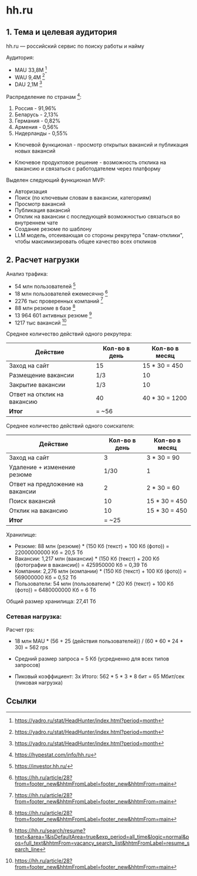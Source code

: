 # hh.ru

## 1. Тема и целевая аудитория

hh.ru — российский сервис по поиску работы и найму

Аудитория:
- MAU 33,8M [^1]
- WAU 9,4M [^1]
- DAU 2,1M [^1]

Распределение по странам [^2]:
1. Россия - 91,96%
2. Беларусь - 2,13%
3. Германия - 0,82%
4. Армения - 0,56%
5. Нидерланды - 0,55%

* Ключевой функционал - просмотр открытых вакансий и публикация новых вакансий

* Ключевое продуктовое решение - возможность отклика на вакансию и связаться с работодателем через платформу

Выделен следующий функционал MVP:
- Авторизация
- Поиск (по ключевым словам в вакансии, категориям)
- Просмотр вакансий
- Публикация вакансий
- Отклик на вакансии с последующей возможностью связаться во внутреннем чате
- Создание резюме по шаблону
- LLM модель, отсеивающая со стороны рекрутера "спам-отклики", чтобы максимизировать общее качество всех откликов

## 2. Расчет нагрузки

Анализ трафика:

- 54 млн пользователей [^3]
- 18 млн пользователей ежемесячно [^5]
- 2276 тыс проверенных компаний [^5]
- 88 млн резюме в базе [^5]
- 13 964 601 активных резюме [^6]
- 1217 тыс вакансий [^5]


Среднее количество действий одного рекрутера:

| Действие                    | Кол-во в день | Кол-во в месяц | 
|-----------------------------|---------------|----------------|
| Заход на сайт               | 15            | 15 * 30 = 450  |
| Размещение вакансии         | 1/3           | 10             | 
| Закрытие вакансии           | 1/3           | 10             |
| Ответ на отклик на вакансию | 40            | 40 * 30 = 1200 | 
| __Итог__                    | = ~56         |                |

Среднее количество действий одного соискателя:

| Действие                         | Кол-во в день | Кол-во в месяц | 
|----------------------------------|---------------|----------------|
| Заход на сайт                    | 3             | 3 * 30 = 90    |
| Удаление + изменение резюме      | 1/30          | 1              |
| Ответ на предложение на вакансии | 2             | 2 * 30 = 60    |
| Поиск вакансий                   | 10            | 15 * 30 = 450  |
| Отклик на вакансию               | 10            | 15 * 30 = 450  | 
| __Итог__                         | = ~25         |                |


Хранилище:
- Резюме: 88 млн (резюме) * (150 Кб (текст) + 100 Кб (фото)) = 22000000000 Кб = 20,5 Тб
- Вакансии: 1,217 млн (вакансии) * (150 Кб (текст) + 200 Кб (фотографии в вакансии)) = 425950000 Кб = 0,39 Тб
- Компании: 2,276 млн (компании) * (150 Кб (текст) + 100 Кб (фото)) = 569000000 Кб = 0,52 Тб
- Пользователи: 54 млн (пользователи) * (20 Кб (текст) + 100 Кб (фото)) = 6480000000 Кб = 6 Тб


Общий размер хранилища: 27,41 Тб

### Сетевая нагрузка:

Расчет rps:
- 18 млн MAU * (56 + 25 (действия пользователей)) / (60 * 60 * 24 * 30) = 562 rps

- Средний размер запроса = 5 Кб (усредненно для всех типов запросов)
- Пиковый коэффициент: 3x
Итого: 562 * 5 * 3 * 8 бит = 65 Мбит/сек (пиковая нагрузка)


 



## Ссылки

[^1]: https://yadro.ru/stat/HeadHunter/index.html?period=month
[^2]: https://hypestat.com/info/hh.ru
[^3]: https://investor.hh.ru/
[^4]: https://habr.com/ru/companies/oleg-bunin/articles/939754/
[^5]: https://hh.ru/article/28?from=footer_new&hhtmFromLabel=footer_new&hhtmFrom=main
[^6]: https://hh.ru/search/resume?text=&area=1&isDefaultArea=true&exp_period=all_time&logic=normal&pos=full_text&hhtmFrom=vacancy_search_list&hhtmFromLabel=resume_search_line
